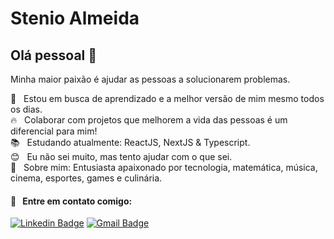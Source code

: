 # Stenio Almeida

## Olá pessoal 👋
Minha maior paixão é ajudar as pessoas a solucionarem problemas.

 :rocket:  &nbsp; Estou em busca de aprendizado e a melhor versão de mim mesmo todos os dias.
 <br/> :fire: &nbsp; Colaborar com projetos que melhorem a vida das pessoas é um diferencial para mim!
 <br/> :books: &nbsp; Estudando atualmente: ReactJS, NextJS & Typescript.
 <br/> :blush: &nbsp; Eu não sei muito, mas tento ajudar com o que sei.
 <br/> 💬  &nbsp; Sobre mim: Entusiasta apaixonado por tecnologia, matemática, música, cinema, esportes, games e culinária.
 #### :email: &nbsp; Entre em contato comigo:
 
 [![Linkedin Badge](https://img.shields.io/badge/-Stenio_Almeida-blue?style=for-the-badge&logo=Linkedin&logoColor=white&link=https://www.linkedin.com/in/steniosilveira/)](https://www.linkedin.com/in/steniosilveira/)
[![Gmail Badge](https://img.shields.io/badge/-stenioas@gmail.com-c14438?style=for-the-badge&logo=Gmail&logoColor=white&link=mailto:stenioas@gmail.com)](mailto:stenioas@gmail.com)
